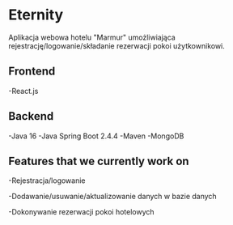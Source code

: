 <h1>Eternity</h1>
Aplikacja webowa hotelu "Marmur" umożliwiająca rejestrację/logowanie/składanie rezerwacji pokoi użytkownikowi.

<h2>Frontend</h2>
-React.js
<h2>Backend</h2>
-Java 16
-Java Spring Boot 2.4.4
-Maven
-MongoDB
<h2>Features that we currently work on</h2>
-Rejestracja/logowanie

-Dodawanie/usuwanie/aktualizowanie danych w bazie danych


-Dokonywanie rezerwacji pokoi hotelowych
